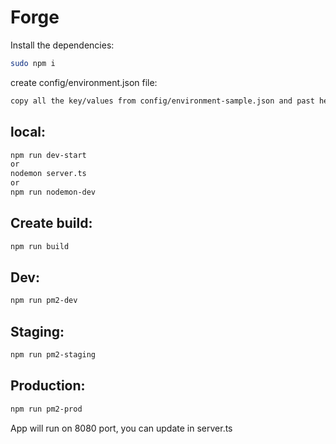 # Forge
Install the dependencies:
```bash
sudo npm i
```

create config/environment.json file:
```bash
copy all the key/values from config/environment-sample.json and past here
```

## local:
```bash
npm run dev-start
or
nodemon server.ts
or
npm run nodemon-dev
```

## Create build:
```bash
npm run build
```
## Dev:
```bash
npm run pm2-dev
```

## Staging:
```bash
npm run pm2-staging
```

## Production:
```bash
npm run pm2-prod
```

App will run on 8080 port, you can update in server.ts
